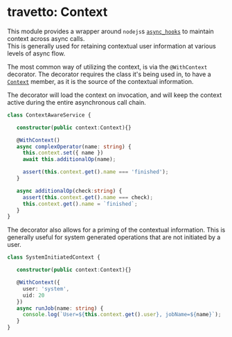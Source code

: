 travetto: Context
===

This module provides a wrapper around `nodejs`s [`async_hooks`](https://nodejs.org/api/async_hooks.html) to maintain context across async calls.  
This is generally used for retaining contextual user information at various levels of async flow.

The most common way of utilizing the context, is via the `@WithContext` decorator.  The decorator requires
the class it's being used in, to have a [`Context`](./src/service/context.ts) member, as it is the source of the contextual information.

The decorator will load the context on invocation, and will keep the context active during the entire asynchronous 
call chain.

```typescript
class ContextAwareService {

   constructor(public context:Context){}

   @WithContext()
   async complexOperator(name: string) {
     this.context.set({ name })
     await this.additionalOp(name);

     assert(this.context.get().name === 'finished');
   }

   async additionalOp(check:string) {
     assert(this.context.get().name === check);
     this.context.get().name = `finished`;
   }
}
```

The decorator also allows for a priming of the contextual information.  This is generally useful for system generated operations that
are not initiated by a user.

```typescript
class SystemInitiatedContext {

   constructor(public context:Context){}

   @WithContext({
     user: 'system',
     uid: 20
   })
   async runJob(name: string) {
     console.log(`User=${this.context.get().user}, jobName=${name}`);
   }
}
```